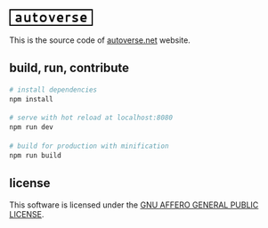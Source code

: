 <img src="src/assets/img/autoverse.svg" width="150">

This is the source code of [autoverse.net](https://autoverse.net) website.

## build, run, contribute

``` bash
# install dependencies
npm install

# serve with hot reload at localhost:8080
npm run dev

# build for production with minification
npm run build
```

## license

This software is licensed under the [GNU AFFERO GENERAL PUBLIC LICENSE](LICENSE).
